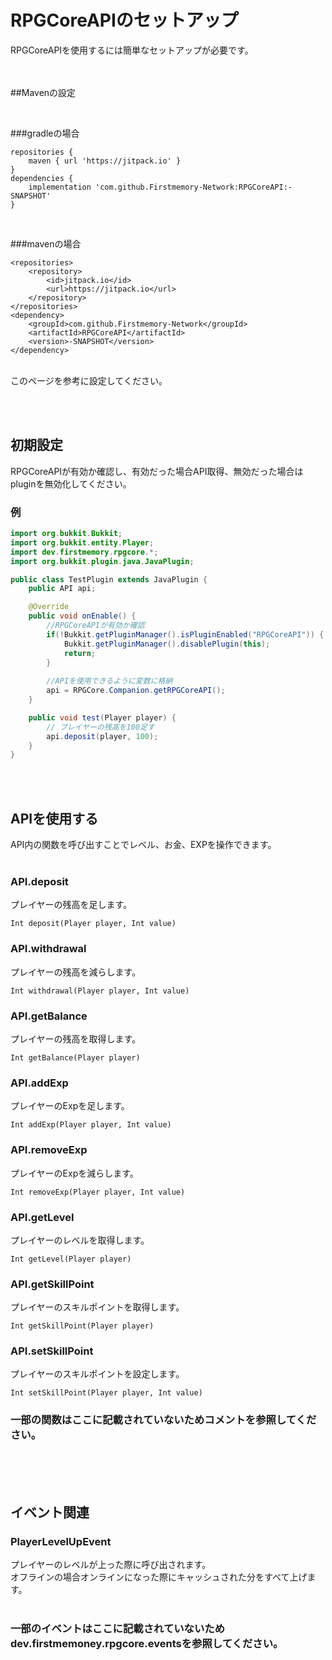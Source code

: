# RPGCoreAPIのセットアップ
RPGCoreAPIを使用するには簡単なセットアップが必要です。<br>

<br><br>
##Mavenの設定

<br>

###gradleの場合
```
repositories {
	maven { url 'https://jitpack.io' }
}
dependencies {
	implementation 'com.github.Firstmemory-Network:RPGCoreAPI:-SNAPSHOT'
}
```
<br>

###mavenの場合
```
<repositories>
	<repository>
		<id>jitpack.io</id>
		<url>https://jitpack.io</url>
	</repository>
</repositories>
<dependency>
	<groupId>com.github.Firstmemory-Network</groupId>
	<artifactId>RPGCoreAPI</artifactId>
	<version>-SNAPSHOT</version>
</dependency>
```
<br>
このページを参考に設定してください。

<br><br>
## 初期設定
RPGCoreAPIが有効か確認し、有効だった場合API取得、無効だった場合はpluginを無効化してください。
### 例
```java
import org.bukkit.Bukkit;
import org.bukkit.entity.Player;
import dev.firstmemory.rpgcore.*;
import org.bukkit.plugin.java.JavaPlugin;

public class TestPlugin extends JavaPlugin {
    public API api;

    @Override
    public void onEnable() {
        //RPGCoreAPIが有効か確認
        if(!Bukkit.getPluginManager().isPluginEnabled("RPGCoreAPI")) {
            Bukkit.getPluginManager().disablePlugin(this);
            return;
        }
        
        //APIを使用できるように変数に格納
        api = RPGCore.Companion.getRPGCoreAPI();
    }

    public void test(Player player) {
        // プレイヤーの残高を100足す
        api.deposit(player, 100);
    }
}
```
<br><br>
## APIを使用する
API内の関数を呼び出すことでレベル、お金、EXPを操作できます。
<br>
<br>
### API.deposit
プレイヤーの残高を足します。
```
Int deposit(Player player, Int value)
```
### API.withdrawal
プレイヤーの残高を減らします。
```
Int withdrawal(Player player, Int value)
```
### API.getBalance
プレイヤーの残高を取得します。
```
Int getBalance(Player player)
```
### API.addExp
プレイヤーのExpを足します。
```
Int addExp(Player player, Int value)
```
### API.removeExp
プレイヤーのExpを減らします。
```
Int removeExp(Player player, Int value)
```
### API.getLevel
プレイヤーのレベルを取得します。
```
Int getLevel(Player player)
```
### API.getSkillPoint
プレイヤーのスキルポイントを取得します。
```
Int getSkillPoint(Player player)
```
### API.setSkillPoint
プレイヤーのスキルポイントを設定します。
```
Int setSkillPoint(Player player, Int value)
```
### 一部の関数はここに記載されていないためコメントを参照してください。

<br><br><br>
## イベント関連
### PlayerLevelUpEvent
プレイヤーのレベルが上った際に呼び出されます。<br>
オフラインの場合オンラインになった際にキャッシュされた分をすべて上げます。<br>
<br>
### 一部のイベントはここに記載されていないためdev.firstmemoney.rpgcore.eventsを参照してください。
